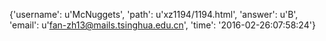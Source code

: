 {'username': u'McNuggets', 'path': u'xz1194/1194.html', 'answer': u'B', 'email': u'fan-zh13@mails.tsinghua.edu.cn', 'time': '2016-02-26:07:58:24'}